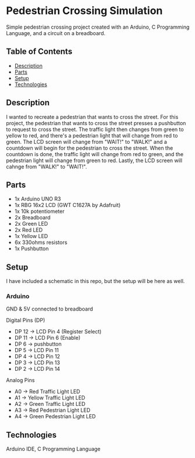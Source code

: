 # Pedestrian Crossing Simulation

Simple pedestrian crossing project created with an Arduino, C Programming Language, and a circuit on a breadboard. 

## Table of Contents
* [Description](#description)
* [Parts](#parts)
* [Setup](#setup)
* [Technologies](#technologies)

## Description

I wanted to recreate a pedestrian that wants to cross the street. For this project, the pedestrian that wants to cross the street presses a pushbutton to request to cross the street. The traffic light then changes from green to yellow to red, and there's a pedestrian light that will change from red to green. The LCD screen will change from "WAIT!" to "WALK!" and a countdown will begin for the pedestrian to cross the street. When the countdown is done, the traffic light will change from red to green, and the pedestrian light will change from green to red. Lastly, the LCD screen will cahnge from "WALK!" to "WAIT!". 

## Parts

- 1x Arduino UNO R3
- 1x RBG 16x2 LCD (GWT C1627A by Adafruit)
- 1x 10k potentiometer
- 2x Breadboard
- 2x Green LED
- 2x Red LED
- 1x Yellow LED
- 6x 330ohms resistors
- 1x Pushbutton

## Setup

I have included a schematic in this repo, but the setup will be here as well. 

### Arduino

GND & 5V connected to breadboard

Digital Pins (DP)
- DP 12 -> LCD Pin 4 (Register Select)
- DP 11 -> LCD Pin 6 (Enable)
- DP 6 -> pushbutton
- DP 5 -> LCD Pin 11
- DP 4 -> LCD Pin 12
- DP 3 -> LCD Pin 13
- DP 2 -> LCD Pin 14

Analog Pins
- A0 -> Red Traffic Light LED
- A1 -> Yellow Traffic Light LED
- A2 -> Green Traffic Light LED
- A3 -> Red Pedestrian Light LED
- A4 -> Green Pedestrian Light LED

## Technologies

Arduino IDE, C Programming Language


